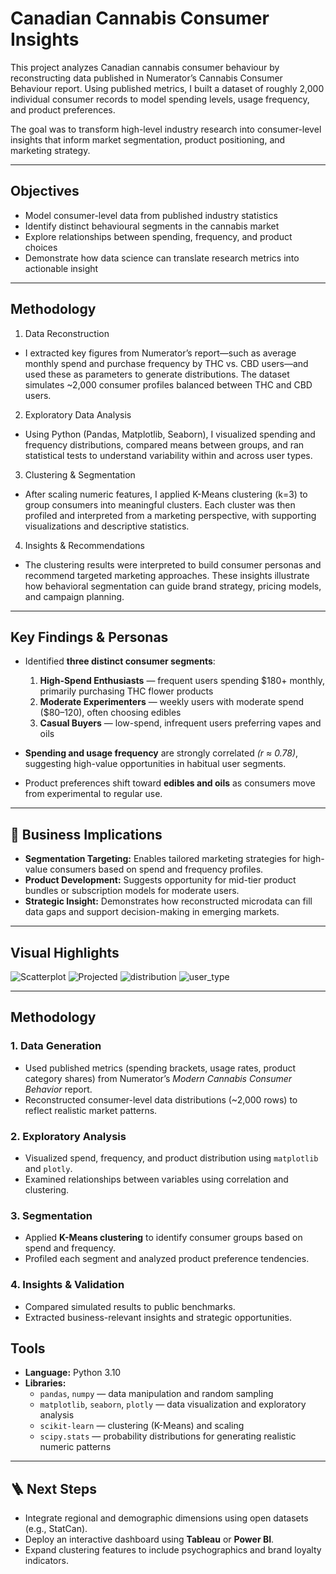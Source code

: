 # Canadian Cannabis Consumer Insights  

This project analyzes Canadian cannabis consumer behaviour by reconstructing data published in Numerator’s Cannabis Consumer Behaviour report.
Using published metrics, I built a dataset of roughly 2,000 individual consumer records to model spending levels, usage frequency, and product preferences.

The goal was to transform high-level industry research into consumer-level insights that inform market segmentation, product positioning, and marketing strategy.

---

## Objectives

- Model consumer-level data from published industry statistics
- Identify distinct behavioural segments in the cannabis market
- Explore relationships between spending, frequency, and product choices
- Demonstrate how data science can translate research metrics into actionable insight

---

## Methodology

1. Data Reconstruction
- I extracted key figures from Numerator’s report—such as average monthly spend and purchase frequency by THC vs. CBD users—and used these as parameters to generate distributions. The dataset simulates ~2,000 consumer profiles balanced between THC and CBD users.

2. Exploratory Data Analysis
- Using Python (Pandas, Matplotlib, Seaborn), I visualized spending and frequency distributions, compared means between groups, and ran statistical tests to understand variability within and across user types.

3. Clustering & Segmentation
- After scaling numeric features, I applied K-Means clustering (k=3) to group consumers into meaningful clusters. Each cluster was then profiled and interpreted from a marketing perspective, with supporting visualizations and descriptive statistics.

4. Insights & Recommendations
- The clustering results were interpreted to build consumer personas and recommend targeted marketing approaches. These insights illustrate how behavioral segmentation can guide brand strategy, pricing models, and campaign planning.

---

## Key Findings & Personas

- Identified **three distinct consumer segments**:
  1. **High-Spend Enthusiasts** — frequent users spending $180+ monthly, primarily purchasing THC flower products  
  2. **Moderate Experimenters** — weekly users with moderate spend ($80–120), often choosing edibles  
  3. **Casual Buyers** — low-spend, infrequent users preferring vapes and oils  

- **Spending and usage frequency** are strongly correlated *(r ≈ 0.78)*, suggesting high-value opportunities in habitual user segments.  
- Product preferences shift toward **edibles and oils** as consumers move from experimental to regular use.  

---

## 💼 Business Implications  
- **Segmentation Targeting:** Enables tailored marketing strategies for high-value consumers based on spend and frequency profiles.  
- **Product Development:** Suggests opportunity for mid-tier product bundles or subscription models for moderate users.  
- **Strategic Insight:** Demonstrates how reconstructed microdata can fill data gaps and support decision-making in emerging markets.

---

## Visual Highlights  

![Scatterplot](https://github.com/jordanchow1/cannabis_consumer_insights/blob/main/monthly-spend-vs-usage-frequency.png)
![Projected](https://github.com/jordanchow1/cannabis_consumer_insights/blob/main/projected_spend.png)
![distribution](https://github.com/jordanchow1/cannabis_consumer_insights/blob/main/spend_distribution.png)
![user_type](https://github.com/jordanchow1/cannabis_consumer_insights/blob/main/user_type.png)

---

## Methodology  

### 1. Data Generation  
- Used published metrics (spending brackets, usage rates, product category shares) from Numerator’s *Modern Cannabis Consumer Behavior* report.  
- Reconstructed consumer-level data distributions (~2,000 rows) to reflect realistic market patterns.  

### 2. Exploratory Analysis  
- Visualized spend, frequency, and product distribution using `matplotlib` and `plotly`.  
- Examined relationships between variables using correlation and clustering.  

### 3. Segmentation  
- Applied **K-Means clustering** to identify consumer groups based on spend and frequency.  
- Profiled each segment and analyzed product preference tendencies.  

### 4. Insights & Validation  
- Compared simulated results to public benchmarks.  
- Extracted business-relevant insights and strategic opportunities.

## Tools
- **Language:** Python 3.10  
- **Libraries:**  
  - `pandas`, `numpy` — data manipulation and random sampling  
  - `matplotlib`, `seaborn`, `plotly` — data visualization and exploratory analysis  
  - `scikit-learn` — clustering (K-Means) and scaling  
  - `scipy.stats` — probability distributions for generating realistic numeric patterns  

---

## 🪜 Next Steps  
- Integrate regional and demographic dimensions using open datasets (e.g., StatCan).  
- Deploy an interactive dashboard using **Tableau** or **Power BI**.  
- Expand clustering features to include psychographics and brand loyalty indicators. 
